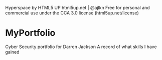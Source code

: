 Hyperspace by HTML5 UP
html5up.net | @ajlkn
Free for personal and commercial use under the CCA 3.0 license (html5up.net/license)

# MyPortfolio
 Cyber Security portfolio for Darren Jackson
 A record of what skills I have gained
